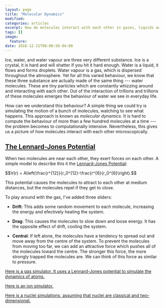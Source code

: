 ```yaml
---
layout: page
title: "Molecular Dynamics"
modified:
categories: articles
excerpt: How do molecules interact with each other in gases, liquids and solids?
tags: []
image:
  feature:
date: 2016-12-21T08:08:50-04:00
---
```


Ice, water, and water vapour are three very different substance. Ice is a crystal, it is hard and will shatter if you hit it hard enough. Water is a liquid, it flows and forms droplets. Water vapour is a gas, which is dispersed throughout the atmosphere. Yet for all this varied behaviour, we know that these three substance are actually made of the same thing --- water molecules. These are tiny particles which are constantly whizzing around and interacting with each other. Out of the interaction of trillions and trillions of these molecules emerges the behaviour of water we see in everyday life. 

How can we understand this behaviour? A simple thing we could try is simulating the motion of a bunch of molecules, watching to see what happens. This approach is known as *molecular dynamics*. It is hard to compute the behaviour of more than a few hundred molecules at a time --- the problem becomes to computationally intensive. Nevertheless, this gives us a picture of how molecules interact with each other microscopically. 

## [The Lennard-Jones Potential](/scripts/NBody/LennardJones.html)

When two molecules are near each other, they exert forces on each other. A simple model to describe this it the [Lennard-Jones Potential](https://en.wikipedia.org/wiki/Lennard-Jones_potential):

$$V(r) = A\left(\frac{r^{12}}{r_0^{12}-\frac{r^{6}{r_0^{6}\right).$$

This potential causes the molecules to attract to each other at medium distances, but the molecules repel if they get to close.

To play around with the gas, I've added three sliders:

* **Drift**: This adds some random movement to each molecule, increasing the energy and efectively heating the system.

* **Drag**: This causes the molecules to slow down and loose energy. It has the opposite effect of drift, cooling the system.

* **Central**: If left alone, the molecules have a tendency to spread out and move away from the centre of the system. To prevent the molecules from moving too far, we can add an attractive force which pushes all of the molecules toward the centre. The stronger this force, the more strongly trapped the molecules are. We can think of this force as similar to pressure.







[Here is a gas simulator. It uses a Lennard-Jones potential to simulate the dynamics of atoms.](/scripts/NBody/LennardJones.html)

[Here is an ion simulator.](/scripts/NBody/Ions.html)

[Here is a nuclei simulations, assuming that nuclei are classical and two-dimensional.](/scripts/NBody/Nuclear.html)